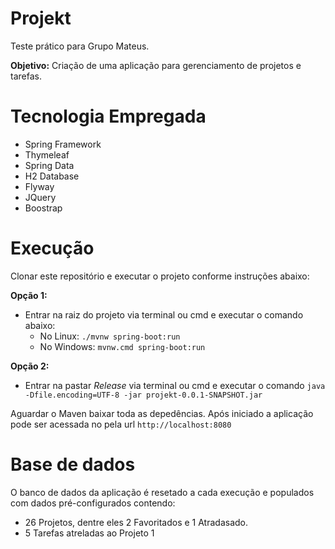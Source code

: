 
# Projekt
Teste prático para Grupo Mateus.

**Objetivo:** Criação de uma aplicação para gerenciamento de projetos e tarefas.

# Tecnologia Empregada
- Spring Framework
- Thymeleaf
- Spring Data
- H2 Database
- Flyway
- JQuery
- Boostrap

# Execução
Clonar este repositório e executar o projeto conforme instruções abaixo:

**Opção 1:**
 * Entrar na raiz do projeto via terminal ou cmd e executar o comando abaixo:
   * No Linux: `./mvnw spring-boot:run`
   * No Windows: `mvnw.cmd spring-boot:run`

**Opção 2:**
 * Entrar na pastar *Release* via terminal ou cmd e executar o comando `java -Dfile.encoding=UTF-8 -jar projekt-0.0.1-SNAPSHOT.jar`
 
Aguardar o Maven baixar toda as depedências.
Após iniciado a aplicação pode ser acessada no pela url `http://localhost:8080`

# Base de dados
O banco de dados da aplicação é resetado a cada execução e populados com dados pré-configurados contendo:

- 26 Projetos, dentre eles 2 Favoritados e 1 Atradasado.
- 5 Tarefas atreladas ao Projeto 1
